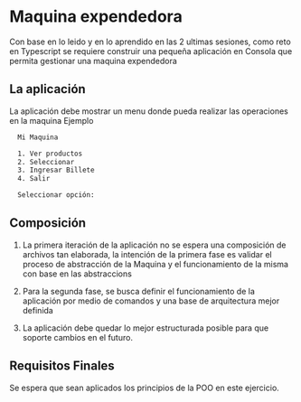 # Maquina expendedora

Con base en lo leido y en lo aprendido en las 2 ultimas sesiones, como reto en Typescript se requiere
construir una pequeña aplicación en Consola que permita gestionar una maquina expendedora

## La aplicación
La aplicación debe mostrar un menu donde pueda realizar las operaciones en la maquina Ejemplo

```bash
  Mi Maquina

  1. Ver productos
  2. Seleccionar
  3. Ingresar Billete
  4. Salir

  Seleccionar opción: 
```

## Composición
1. La primera iteración de la aplicación no se espera una composición de archivos tan elaborada, la intención de la primera fase es validar el proceso de abstracción de la Maquina y el funcionamiento de la misma con base en las abstraccions

2. Para la segunda fase, se busca definir el funcionamiento de la aplicación por medio de comandos y una base de arquitectura mejor definida

3. La aplicación debe quedar lo mejor estructurada posible para que soporte cambios en el futuro.

## Requisitos Finales
Se espera que sean aplicados los principios de la POO en este ejercicio.
